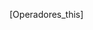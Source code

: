 [Operadores_this] 
<!-- funciona como o self do python aponta para a variável do metodo e da classe -->